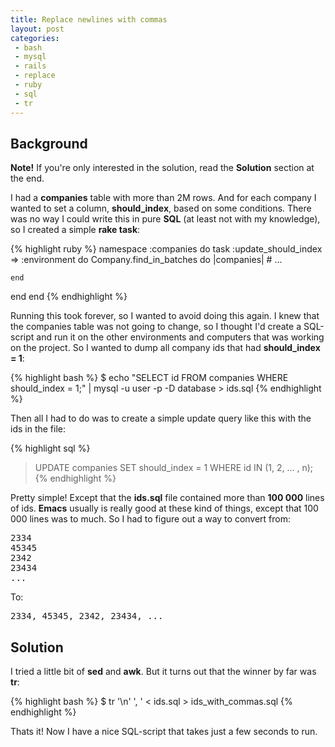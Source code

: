 ```yaml
---
title: Replace newlines with commas
layout: post
categories:
 - bash
 - mysql
 - rails
 - replace
 - ruby
 - sql
 - tr
---
```


## Background

**Note!** If you're only interested in the solution, read the **Solution**
section at the end.

I had a **companies** table with more than 2M rows. And for each company I
wanted to set a column, **should_index**, based on some conditions. There
was no way I could write this in pure **SQL** (at least not with my
knowledge), so I created a simple **rake task**:

{% highlight ruby %}
namespace :companies do
  task :update_should_index => :environment do
    Company.find_in_batches do |companies|
      # ...
 
    end
  end
end
{% endhighlight %}

Running this took forever, so I wanted to avoid doing this again. I
knew that the companies table was not going to change, so I thought
I'd create a SQL-script and run it on the other environments and
computers that was working on the project. So I wanted to dump all
company ids that had **should_index = 1**:

{% highlight bash %}
$ echo "SELECT id FROM companies WHERE should_index = 1;" | mysql -u user -p -D database > ids.sql
{% endhighlight %}

Then all I had to do was to create a simple update query like this
with the ids in the file:

{% highlight sql %}
> UPDATE companies SET should_index = 1 WHERE id IN (1, 2, ... , n);
{% endhighlight %}

Pretty simple! Except that the **ids.sql** file contained more than **100 000**
lines of ids. **Emacs** usually is really good at these kind of
things, except that 100 000 lines was to much. So I had to figure out
a way to convert from:

<pre>
2334
45345
2342
23434
...
</pre>

To:

<pre>2334, 45345, 2342, 23434, ...</pre>

## Solution

I tried a little bit of **sed** and **awk**. But it turns out that the winner
by far was **tr**:

{% highlight bash %}
$ tr '\n' ', ' < ids.sql > ids_with_commas.sql
{% endhighlight %}

Thats it! Now I have a nice SQL-script that takes just a few seconds to run.
